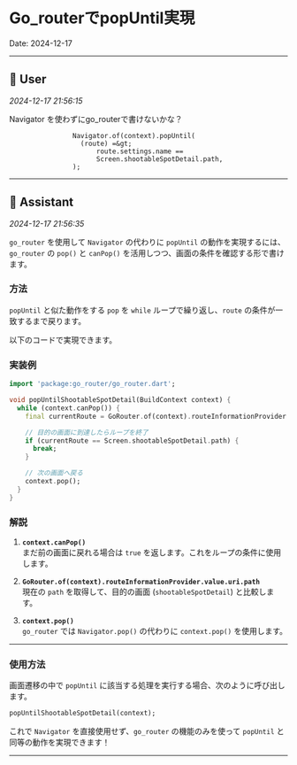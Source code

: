 # Go_routerでpopUntil実現

Date: 2024-12-17

---

## 👤 User
*2024-12-17 21:56:15*

Navigator を使わずにgo_routerで書けないかな？

                    Navigator.of(context).popUntil(
                      (route) =&gt;
                          route.settings.name ==
                          Screen.shootableSpotDetail.path,
                    );

---

## 🤖 Assistant
*2024-12-17 21:56:35*

`go_router` を使用して `Navigator` の代わりに `popUntil` の動作を実現するには、`go_router` の `pop()` と `canPop()` を活用しつつ、画面の条件を確認する形で書けます。

### 方法
`popUntil` と似た動作をする `pop` を `while` ループで繰り返し、`route` の条件が一致するまで戻ります。

以下のコードで実現できます。

### 実装例
```dart
import 'package:go_router/go_router.dart';

void popUntilShootableSpotDetail(BuildContext context) {
  while (context.canPop()) {
    final currentRoute = GoRouter.of(context).routeInformationProvider.value.uri.path;

    // 目的の画面に到達したらループを終了
    if (currentRoute == Screen.shootableSpotDetail.path) {
      break;
    }

    // 次の画面へ戻る
    context.pop();
  }
}
```

### 解説
1. **`context.canPop()`**  
   まだ前の画面に戻れる場合は `true` を返します。これをループの条件に使用します。

2. **`GoRouter.of(context).routeInformationProvider.value.uri.path`**  
   現在の `path` を取得して、目的の画面 (`shootableSpotDetail`) と比較します。

3. **`context.pop()`**  
   `go_router` では `Navigator.pop()` の代わりに `context.pop()` を使用します。

---

### 使用方法
画面遷移の中で `popUntil` に該当する処理を実行する場合、次のように呼び出します。

```dart
popUntilShootableSpotDetail(context);
```

これで `Navigator` を直接使用せず、`go_router` の機能のみを使って `popUntil` と同等の動作を実現できます！

---
